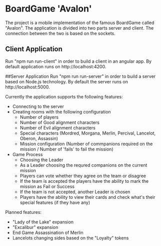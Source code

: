 # BoardGame 'Avalon'
The project is a mobile implementation of the famous BoardGame called "Avalon". 
The application is divided into two parts server and client.
The connection between the two is based on the sockets.

## Client Application
Run "npm run run-client" in order to build a client in an angular app. By default application runs on http://localhost:4200.

##Server Application
Run "npm run run-server" in order to build a server based on Node.js technology. By default the server runs on http://localhost:5000.

Currently the application supports the following features:
* Connecting to the server
* Creating rooms with the following configuration
  * Number of players
  * Number of Good alignment characters
  * Number of Evil alignment characters
  * Special characters (Mordred, Morgana, Merlin, Percival, Lancelot, Oberon, Assassin)
  * Mission configuration (Number of commpanions required on the mission / Number of 'fails' to fail the mission)
* Game Process
  * Choosing the Leader
  * As a Leader choosing the requred companions on the current mission
  * Players can vote whether they agree on the team or disagree
  * If the team is accepted the players have the ability to mark the mission as Fail or Success
  * If the team is not accepted, another Leader is chosen
  * Players have the ability to view their cards and check what's their special features (if they have any)


Planned features:
* "Lady of the Lake" expansion
* "Excalibur" expansion
* End Game Assassination of Merlin
* Lancelots changing sides based on the "Loyalty" tokens
